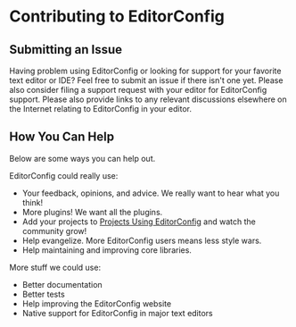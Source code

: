 Contributing to EditorConfig
============================

Submitting an Issue
-------------------
Having problem using EditorConfig or looking for support for your favorite text
editor or IDE? Feel free to submit an issue if there isn't one yet.  Please
also consider filing a support request with your editor for EditorConfig
support. Please also provide links to any relevant discussions elsewhere on
the Internet relating to EditorConfig in your editor.

How You Can Help
----------------
Below are some ways you can help out.

EditorConfig could really use:

- Your feedback, opinions, and advice.  We really want to hear what you think!
- More plugins!  We want all the plugins.
- Add your projects to [Projects Using EditorConfig][1] and watch the community grow!
- Help evangelize.  More EditorConfig users means less style wars.
- Help maintaining and improving core libraries.

More stuff we could use:

- Better documentation
- Better tests
- Help improving the EditorConfig website
- Native support for EditorConfig in major text editors

[1]: https://github.com/editorconfig/editorconfig/wiki/Projects-Using-EditorConfig
